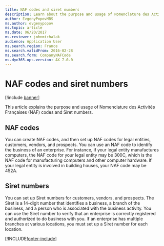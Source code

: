 ```yaml
---
title: NAF codes and siret numbers
description: Learn about the purpose and usage of Nomenclature des Activités Françaises (NAF) codes and Siret numbers in Microsoft Dynamics 365 Finance.
author: EvgenyPopovMBS
ms.author: evgenypopov
ms.topic: article
ms.date: 06/20/2017
ms.reviewer: johnmichalak
audience: Application User
ms.search.region: France
ms.search.validFrom: 2016-02-28
ms.search.form: CompanyNAFCode
ms.dyn365.ops.version: AX 7.0.0
---
```


# NAF codes and siret numbers

[!include [banner](../../includes/banner.md)]

This article explains the purpose and usage of Nomenclature des Activités Françaises (NAF) codes and Siret numbers.

## NAF codes

You can create NAF codes, and then set up NAF codes for legal entities, customers, vendors, and prospects. You can use an NAF code to identify the business of an enterprise. For instance, if your legal entity manufactures computers, the NAF code for your legal entity may be 300C, which is the NAF code for manufacturing computers and other computer hardware. If your legal entity is involved in building houses, your NAF code may be 452A.

## Siret numbers
You can set up Siret numbers for customers, vendors, and prospects. The Siret is a 14-digit number that identifies a business, a branch of the business, and a person who is associated with the business activity. You can use the Siret number to verify that an enterprise is correctly registered and authorized to do business with you. If an enterprise has multiple branches at various locations, you must set up a Siret number for each location.





[!INCLUDE[footer-include](../../../includes/footer-banner.md)]